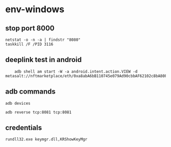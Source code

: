 # env-windows

## stop port 8000
```
netstat -o -n -a | findstr "8080"
taskkill /F /PID 3116
```


## deeplink test in android
```
    adb shell am start -W -a android.intent.action.VIEW -d metasalt://nftmarketplace/eth/0xa8abA6bB110745e079Ad90cbbAF62102c8bA80Fe/0x9136dd81610fc41d2e8326c0035579ee65aa4c7bb00001588880000000000414

```

## adb commands
```
adb devices
```

```
adb reverse tcp:8081 tcp:8081
```

## credentials
```
rundll32.exe keymgr.dll,KRShowKeyMgr
```
